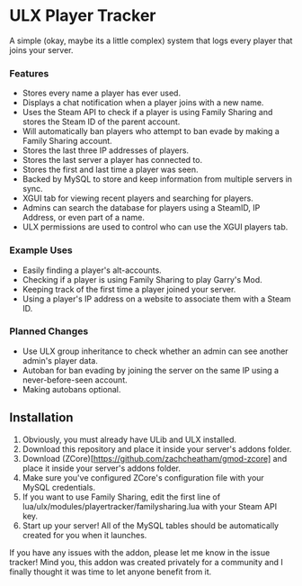 # ULX Player Tracker
A simple (okay, maybe its a little complex) system that logs every player that joins your server.

### Features
- Stores every name a player has ever used.
- Displays a chat notification when a player joins with a new name.
- Uses the Steam API to check if a player is using Family Sharing and stores the Steam ID of the parent account.
- Will automatically ban players who attempt to ban evade by making a Family Sharing account.
- Stores the last three IP addresses of players.
- Stores the last server a player has connected to.
- Stores the first and last time a player was seen.
- Backed by MySQL to store and keep information from multiple servers in sync.
- XGUI tab for viewing recent players and searching for players.
- Admins can search the database for players using a SteamID, IP Address, or even part of a name.
- ULX permissions are used to control who can use the XGUI players tab.

### Example Uses
- Easily finding a player's alt-accounts.
- Checking if a player is using Family Sharing to play Garry's Mod.
- Keeping track of the first time a player joined your server.
- Using a player's IP address on a website to associate them with a Steam ID.

### Planned Changes
- Use ULX group inheritance to check whether an admin can see another admin's player data.
- Autoban for ban evading by joining the server on the same IP using a never-before-seen account.
- Making autobans optional.

## Installation
1. Obviously, you must already have ULib and ULX installed.
2. Download this repository and place it inside your server's addons folder.
3. Download (ZCore)[https://github.com/zachcheatham/gmod-zcore] and place it inside your server's addons folder.
4. Make sure you've configured ZCore's configuration file with your MySQL credentials.
5. If you want to use Family Sharing, edit the first line of lua/ulx/modules/playertracker/familysharing.lua with your Steam API key.
6. Start up your server! All of the MySQL tables should be automatically created for you when it launches.

If you have any issues with the addon, please let me know in the issue tracker! Mind you, this addon was created privately for a community and I finally thought it was time to let anyone benefit from it.
